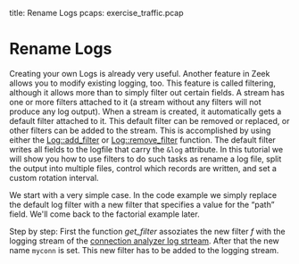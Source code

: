 title: Rename Logs
pcaps: exercise_traffic.pcap

Rename Logs
=============

Creating your own Logs is already very useful. Another feature in Zeek allows you to modify existing logging, too.
This feature is called filtering, although it allows more than to simply filter out certain fields.
A stream has one or more filters attached to it (a stream without any filters will not produce any log output). 
When a stream is created, it automatically gets a default filter attached to it. 
This default filter can be removed or replaced, or other filters can be added to the stream. 
This is accomplished by using either the 
[Log::add_filter](https://docs.zeek.org/en/current/scripts/base/frameworks/logging/main.zeek.html#id-Log::add_filter) 
or [Log::remove_filter](https://docs.zeek.org/en/current/scripts/base/frameworks/logging/main.zeek.html#id-Log::remove_filter) 
function. The default filter writes all fields to the logfile that carry the `&log` attribute.
In this tutorial we will show you how to use filters to do such tasks as rename a log file, 
split the output into multiple files, control which records are written, and set a custom rotation interval.

We start with a very simple case. In the code example we simply replace the default log 
filter with a new filter that specifies a value for the “path” field. We'll come back to the factorial example later.

Step by step:
First the function *get_filter* assoziates the new filter *f* with the logging stream of the
[connection analyzer log strteam](https://docs.zeek.org/en/current/scripts/base/protocols/conn/).
After that the new name `myconn` is set. This new filter has to be added to the logging stream.



